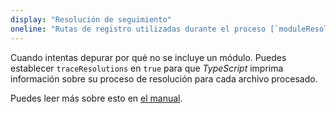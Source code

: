 ```yaml
---
display: "Resolución de seguimiento"
oneline: "Rutas de registro utilizadas durante el proceso [`moduleResolution`](#moduleResolution)."
---
```


Cuando intentas depurar por qué no se incluye un módulo.
Puedes establecer `traceResolutions` en `true` para que *TypeScript* imprima información sobre su proceso de resolución para cada archivo procesado.

Puedes leer más sobre esto en [el manual](/docs/handbook/module-resolution.html#seguimiento-de-la-resolucion-de-modulo).
